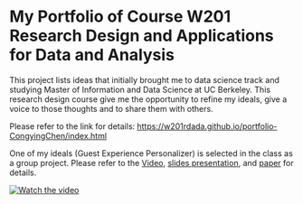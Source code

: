 # My  Portfolio of Course W201 Research Design and Applications for Data and Analysis

This project lists ideas that initially brought me to data science track and studying Master of Information and Data Science at UC Berkeley. This research design course give me the opportunity to refine my ideals, give a voice to those thoughts and to share them with others.

Please refer to the link for details: https://w201rdada.github.io/portfolio-CongyingChen/index.html

One of my ideals (Guest Experience Personalizer) is selected in the class as a group project. Please refer to the [Video](https://drive.google.com/file/d/1MbKdP3_y5XJoYJTzlzqDrDNnq7ZsLHc4/view?usp=sharing), [slides presentation](https://github.com/CongyingChen/Data-Science-Portfolio/blob/master/Research_Design/Guest_Experience_Personalizer(GEP).pdf), and [paper](https://github.com/CongyingChen/Data-Science-Portfolio/blob/master/Research_Design/Guest_Experience_Personalizer(GEP)_Paper.pdf) for details.

[![Watch the video](https://i.imgur.com/vKb2F1B.png)](https://drive.google.com/file/d/1MbKdP3_y5XJoYJTzlzqDrDNnq7ZsLHc4/view?usp=sharing)
